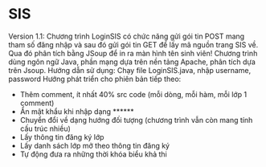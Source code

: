 # SIS
Version 1.1: Chương trình LoginSIS có chức năng gửi gói tin POST mang tham số đăng nhập và sau đó gửi gói tin GET để lấy mã nguồn trang SIS về. Qua đó phân tích bằng JSoup để in ra màn hình tên sinh viên!
Chương trình dùng ngôn ngữ Java, phần mạng dựa trên nền tảng Apache, phân tích dựa trên Jsoup.
Hướng dẫn sử dụng:
Chạy file LoginSIS.java, nhập username, password
Hướng phát triển cho phiên bản tiếp theo:
- Thêm comment, ít nhất 40% src code (mỗi dòng, mỗi hàm, mỗi lớp 1 comment)
- Ẩn mật khẩu khi nhập dạng ******
- Chuyển đổi về dạng hướng đối tượng (chương trình vẫn còn mang tính cấu trúc nhiều)
- Lấy thông tin đăng ký lớp
- Lấy danh sách lớp mở theo thông tin đăng ký
- Tự động đưa ra những thời khóa biểu khả thi
